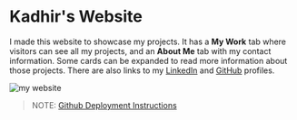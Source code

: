 # Kadhir's Website

I made this website to showcase my projects. It has a **My Work** tab where visitors can see all my projects, and an **About Me** tab with my contact information. Some cards can be expanded to read more information about those projects. There are also links to my [LinkedIn](https://www.linkedin.com/in/kadhirus99/) and [GitHub](https://github.com/kadhirumasankar) profiles.

![my website](https://i.imgur.com/ig8eKkY.png)

> NOTE: [Github Deployment Instructions](https://medium.com/@amh03160/deploying-a-react-app-on-github-pages-with-a-custom-url-fee94f3be82c)